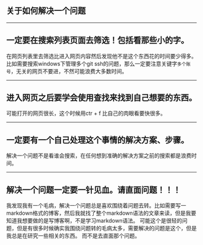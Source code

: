 ## 关于如何解决一个问题

-------------
## 一定要在搜索列表页面去筛选！包括看那些小的字。
在网页列表里去筛选比进入网页内容然后发现他不是这个东西花的时间要少得多。
比如需要搜索windows下管理多个git ssh的问题，那么一定要注意关键字`多个账号`，无关的网页不要进，不然可能浪费大多数时间。

-------------
## 进入网页之后要学会使用查找来找到自己想要的东西。
可能打开的网页很长，这个时候用ctr + f 比自己的肉眼看要快很多。

-------------
## 一定要有一个自己处理这个事情的解决方案、步骤。
解决一个问题不是看谁会搜索，在任何想到准确的解决方案之前的搜索都是浪费时间。

-------------
## 解决一个问题一定要一针见血。请直面问题！！！
我发现我有一个毛病，解决一个问题总是喜欢围绕着问题去转。比如需要写一markdown格式的博客，然后我就找了整个markdown语法的文章来读，但是我要知道我想要做的是写博客啊，不是学习markdown语法。
可能这个是很轻的问题，但是有很多时候确实我围绕问题转的毛病太多，需要解决的问题是这个，但是我总是在研究一些相关的东西。
而不是去直面那个问题。

